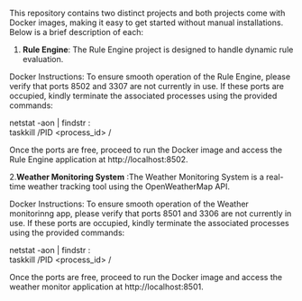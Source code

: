 This repository contains two distinct projects and both projects come with Docker images, making it easy to get started without manual installations. Below is a brief description of each:  

1. **Rule Engine**: The Rule Engine project is designed to handle dynamic rule evaluation.  

Docker Instructions: To ensure smooth operation of the Rule Engine, please verify that ports 8502 and 3307 are not currently in use. If these ports are occupied, kindly terminate the associated processes using the provided commands:  

   netstat -aon | findstr :<port>  
   taskkill /PID <process_id> /  
   
Once the ports are free, proceed to run the Docker image and access the Rule Engine application at http://localhost:8502.  


2.**Weather Monitoring System** :The Weather Monitoring System is a real-time weather tracking tool using the OpenWeatherMap API.  

Docker Instructions: To ensure smooth operation of the Weather monitorinng app, please verify that ports 8501 and 3306 are not currently in use. If these ports are occupied, kindly terminate the associated processes using the provided commands:  

   netstat -aon | findstr :<port>  
   taskkill /PID <process_id> /  
   
Once the ports are free, proceed to run the Docker image and access the weather monitor application at http://localhost:8501.  
   
